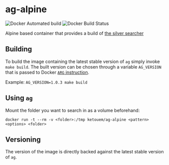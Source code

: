 # ag-alpine

![Docker Automated build](https://img.shields.io/docker/automated/ketouem/ag-alpine.svg)
![Docker Build Status](https://img.shields.io/docker/build/ketouem/ag-alpine.svg)

Alpine based container that provides a build of [the silver searcher](https://github.com/ggreer/the_silver_searcher)

## Building

To build the image containing the latest stable version of `ag` simply invoke `make build`.
The built version can be chosen through a variable `AG_VERSION` that is passed to Docker
[`ARG` instruction](https://docs.docker.com/engine/reference/builder/#arg).

Example: `AG_VERSION=1.0.3 make build`

## Using `ag`

Mount the folder you want to search in as a volume beforehand:

`docker run -t --rm -v <folder>:/tmp ketouem/ag-alpine <pattern> <options> <folder>`

## Versioning

The version of the image is directly backed against the latest stable version of `ag`.
